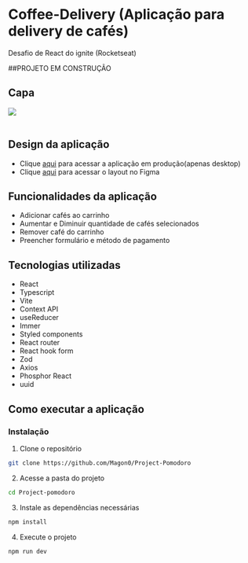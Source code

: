 # Coffee-Delivery (Aplicação para delivery de cafés)

Desafio de React do ignite (Rocketseat)

##PROJETO EM CONSTRUÇÃO

## Capa

<img src="./Capa.png" /> <br/> <br/>

## Design da aplicação

- Clique [aqui](https://coffe-delivery-all4s.ondigitalocean.app/) para acessar a aplicação em produção(apenas desktop)
- Clique [aqui](<https://www.figma.com/file/21gfmeoPiOsjw64m2zlz6B/Coffee-Delivery-(Copy)?node-id=0%3A1>) para acessar o layout no Figma

## Funcionalidades da aplicação

- Adicionar cafés ao carrinho
- Aumentar e Diminuir quantidade de cafés selecionados
- Remover café do carrinho
- Preencher formulário e método de pagamento

## Tecnologias utilizadas

- React
- Typescript
- Vite
- Context API
- useReducer
- Immer
- Styled components
- React router
- React hook form
- Zod
- Axios
- Phosphor React
- uuid

## Como executar a aplicação

### Instalação

1. Clone o repositório

```bash
git clone https://github.com/Magon0/Project-Pomodoro
```

2. Acesse a pasta do projeto

```bash
cd Project-pomodoro
```

3. Instale as dependências necessárias

```bash
npm install
```

4. Execute o projeto

```bash
npm run dev
```
